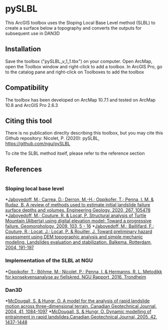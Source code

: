 # pySLBL
This ArcGIS toolbox uses the Sloping Local Base Level method (SLBL) to create a surface below a topography and converts the outputs for subsequent use in DAN3D

## Installation
Save the toolbox ("pySLBL_v_1_1.tbx") on your computer. Open ArcMap, open the Toolbox window and right-click to add a toolbox. In ArcGIS Pro, go to the catalog pane and right-click on Toolboxes to add the toolbox

## Compatibility
The toolbox has been developed on ArcMap 10.7.1 and tested on ArcMap 10.8 and ArcGIS Pro 2.6.3

## Citing this tool
There is no publication direclty describing this toolbox, but you may cite this Github repository: Nicolet, P. (2020): pySLBL, https://github.com/ngu/pySLBL

To cite the SLBL method itself, please refer to the reference section

## References
#
### Sloping local base level
*[Jaboyedoff, M.; Carrea, D.; Derron, M.-H.; Oppikofer, T.; Penna, I. M. & Rudaz, B. A review of methods used to estimate initial landslide failure surface depths and volumes. Engineering Geology, 2020, 267, 105478](https://www.sciencedirect.com/science/article/pii/S0013795219302078)
*[Jaboyedoff, M.; Couture, R. & Locat, P. Structural analysis of Turtle Mountain (Alberta) using digital elevation model: Toward a progressive failure. Geomorphology, 2009, 103, 5 - 16](https://www.sciencedirect.com/science/article/pii/S0169555X08001426)
*[Jaboyedoff, M.; Baillifard, F.; Couture, R.; Locat, J.; Locat, P. & Rouiller, J. Toward preliminary hazard assessment using DEM topographic analysis and simple mechanic modeling. Landslides evaluation and stabilization. Balkema, Rotterdam, 2004, 191-197](https://quanterra.ch/wp-content/uploads/2015/11/Toward_preliminary_hazard_RIO2004.pdf)

### Implementation of the SLBL at NGU

*[Oppikofer, T.; Böhme, M.; Nicolet, P.; Penna, I. & Hermanns, R. L. Metodikk for konsekvensanalyse av fjellskred. NGU Rapport, 2016. Trondheim](https://www.ngu.no/upload/Publikasjoner/Rapporter/2016/2016_047.pdf)

### Dan3D

*[McDougall, S. & Hungr, O. A model for the analysis of rapid landslide motion across three-dimensional terrain. Canadian Geotechnical Journal, 2004, 41, 1084-1097](https://cdnsciencepub.com/doi/abs/10.1139/t04-052)
*[McDougall, S. & Hungr, O. Dynamic modelling of entrainment in rapid landslides.Canadian Geotechnical Journal, 2005, 42, 1437-1448](https://cdnsciencepub.com/doi/abs/10.1139/t05-064)
